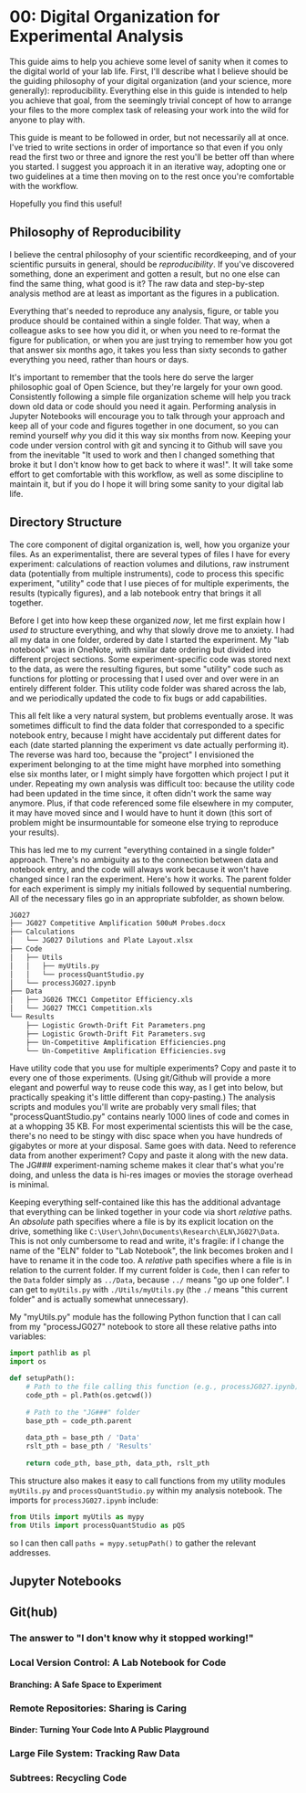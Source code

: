 # 00: Digital Organization for Experimental Analysis

This guide aims to help you achieve some level of sanity when it comes to the digital world of your lab life. First, I'll describe what I believe should be the guiding philosophy of your digital organization (and your science, more generally): reproducibility. Everything else in this guide is intended to help you achieve that goal, from the seemingly trivial concept of how to arrange your files to the more complex task of releasing your work into the wild for anyone to play with.

This guide is meant to be followed in order, but not necessarily all at once. I've tried to write sections in order of importance so that even if you only read the first two or three and ignore the rest you'll be better off than where you started. I suggest you approach it in an iterative way, adopting one or two guidelines at a time then moving on to the rest once you're comfortable with the workflow.

Hopefully you find this useful!

## Philosophy of Reproducibility

I believe the central philosophy of your scientific recordkeeping, and of your scientific pursuits in general, should be *reproducibility*. If you've discovered something, done an experiment and gotten a result, but no one else can find the same thing, what good is it? The raw data and step-by-step analysis method are at least as important as the figures in a publication.

Everything that's needed to reproduce any analysis, figure, or table you produce should be contained within a single folder. That way, when a colleague asks to see how you did it, or when you need to re-format the figure for publication, or when you are just trying to remember how you got that answer six months ago, it takes you less than sixty seconds to gather everything you need, rather than hours or days. 

It's important to remember that the tools here do serve the larger philosophic goal of Open Science, but they're largely for your own good. Consistently following a simple file organization scheme will help you track down old data or code should you need it again. Performing analysis in Jupyter Notebooks will encourage you to talk through your approach and keep all of your code and figures together in one document, so you can remind yourself *why* you did it this way six months from now. Keeping your code under version control with git and syncing it to Github will save you from the inevitable "It used to work and then I changed something that broke it but I don't know how to get back to where it was!". It will take some effort to get comfortable with this workflow, as well as some discipline to maintain it, but if you do I hope it will bring some sanity to your digital lab life.

## Directory Structure

The core component of digital organization is, well, how you organize your files. As an experimentalist, there are several types of files I have for every experiment: calculations of reaction volumes and dilutions, raw instrument data (potentially from multiple instruments), code to process this specific experiment, "utility" code that I use pieces of for multiple experiments, the results (typically figures), and a lab notebook entry that brings it all together.

Before I get into how keep these organized *now*, let me first explain how I *used to* structure everything, and why that slowly drove me to anxiety. I had all my data in one folder, ordered by date I started the experiment. My "lab notebook" was in OneNote, with similar date ordering but divided into different project sections. Some experiment-specific code was stored next to the data, as were the resulting figures, but some "utility" code such as functions for plotting or processing that I used over and over were in an entirely different folder. This utility code folder was shared across the lab, and we periodically updated the code to fix bugs or add capabilities.

This all felt like a very natural system, but problems eventually arose. It was sometimes difficult to find the data folder that corresponded to a specific notebook entry, because I might have accidentaly put different dates for each (date started planning the experiment vs date actually performing it). The reverse was hard too, because the "project" I envisioned the experiment belonging to at the time might have morphed into something else six months later, or I might simply have forgotten which project I put it under. Repeating my own analysis was difficult too: because the utility code had been updated in the time since, it often didn't work the same way anymore. Plus, if that code referenced some file elsewhere in my computer, it may have moved since and I would have to hunt it down (this sort of problem might be insurmountable for someone else trying to reproduce your results).

This has led me to my current "everything contained in a single folder" approach. There's no ambiguity as to the connection between data and notebook entry, and the code will always work because it won't have changed since I ran the experiment. Here's how it works. The parent folder for each experiment is simply my initials followed by sequential numbering. All of the necessary files go in an appropriate subfolder, as shown below.

```bash
JG027
├── JG027 Competitive Amplification 500uM Probes.docx
├── Calculations
│   └── JG027 Dilutions and Plate Layout.xlsx
├── Code
│   ├── Utils
│   │   ├── myUtils.py
│   │   └── processQuantStudio.py
│   └── processJG027.ipynb
├── Data
│   ├── JG026 TMCC1 Competitor Efficiency.xls
│   └── JG027 TMCC1 Competition.xls
└── Results
    ├── Logistic Growth-Drift Fit Parameters.png
    ├── Logistic Growth-Drift Fit Parameters.svg
    ├── Un-Competitive Amplification Efficiencies.png
    └── Un-Competitive Amplification Efficiencies.svg
```

Have utility code that you use for multiple experiments? Copy and paste it to every one of those experiments. (Using git/Github will provide a more elegant and powerful way to reuse code this way, as I get into below, but practically speaking it's little different than copy-pasting.) The analysis scripts and modules you'll write are probably very small files; that "processQuantStudio.py" contains nearly 1000 lines of code and comes in at a whopping 35 KB. For most experimental scientists this will be the case, there's no need to be stingy with disc space when you have hundreds of gigabytes or more at your disposal. Same goes with data. Need to reference data from another experiment? Copy and paste it along with the new data. The JG### experiment-naming scheme makes it clear that's what you're doing, and unless the data is hi-res images or movies the storage overhead is minimal.

Keeping everything self-contained like this has the additional advantage that everything can be linked together in your code via short *relative* paths. An *absolute* path specifies where a file is by its explicit location on the drive, something like `C:\User\John\Documents\Research\ELN\JG027\Data`. This is not only cumbersome to read and write, it's fragile: if I change the name of the "ELN" folder to "Lab Notebook", the link becomes broken and I have to rename it in the code too. A *relative* path specifies where a file is in relation to the current folder. If my current folder is `Code`, then I can refer to the `Data` folder simply as `../Data`, because `../` means "go up one folder". I can get to `myUtils.py` with `./Utils/myUtils.py` (the `./` means "this current folder" and is actually somewhat unnecessary).

My "myUtils.py" module has the following Python function that I can call from my "processJG027" notebook to store all these relative paths into variables:

```python
import pathlib as pl
import os

def setupPath():
    # Path to the file calling this function (e.g., processJG027.ipynb)
    code_pth = pl.Path(os.getcwd())
    
    # Path to the "JG###" folder
    base_pth = code_pth.parent
    
    data_pth = base_pth / 'Data'
    rslt_pth = base_pth / 'Results'
    
    return code_pth, base_pth, data_pth, rslt_pth
```

This structure also makes it easy to call functions from my utility modules `myUtils.py` and `processQuantStudio.py` within my analysis notebook. The imports for `processJG027.ipynb` include:

```python
from Utils import myUtils as mypy
from Utils import processQuantStudio as pQS
```

so I can then call `paths = mypy.setupPath()` to gather the relevant addresses.

## Jupyter Notebooks

## Git(hub)

### The answer to "I don't know why it stopped working!"

### Local Version Control: A Lab Notebook for Code

#### Branching: A Safe Space to Experiment

### Remote Repositories: Sharing is Caring

#### Binder: Turning Your Code Into A Public Playground 

### Large File System: Tracking Raw Data

### Subtrees: Recycling Code



